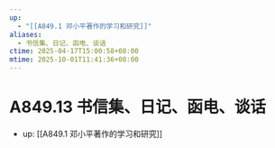 ```yaml
---
up:
  - "[[A849.1 邓小平著作的学习和研究]]"
aliases:
  - 书信集、日记、函电、谈话
ctime: 2025-04-17T15:00:58+08:00
mtime: 2025-10-01T11:41:36+08:00
---
```


# A849.13 书信集、日记、函电、谈话

- up: [[A849.1 邓小平著作的学习和研究]]
